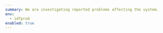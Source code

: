 ```yaml
---
summary: We are investigating reported problems affecting the system. 
env:
  - idfprod
enabled: true
---
```



